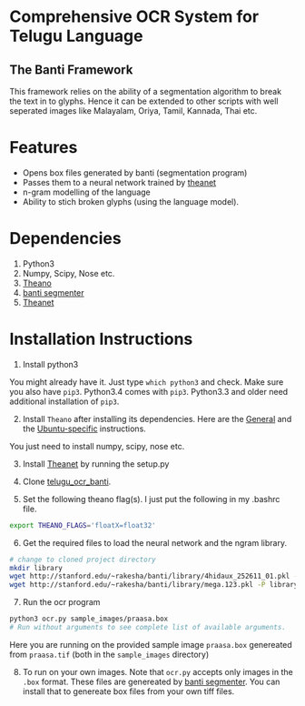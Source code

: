# Comprehensive OCR System for Telugu Language
## The Banti Framework

This framework relies on the ability of a segmentation algorithm to break the
text in to glyphs. Hence it can be extended to other scripts with well 
seperated images like Malayalam, Oriya, Tamil, Kannada, Thai etc.

# Features
+ Opens box files generated by banti (segmentation program)
+ Passes them to a neural network trained by [theanet](https://github.com/rakeshvar/theanet)
+ n-gram modelling of the language
+ Ability to stich broken glyphs (using the language model).

# Dependencies
1. Python3
1. Numpy, Scipy, Nose etc.
1. [Theano](https://github.com/Theano/Theano)
1. [banti segmenter](https://github.com/rakeshvar/banti)
1. [Theanet](https://github.com/rakeshvar/theanet)

# Installation Instructions

1. Install python3

  You might already have it. Just type ```which python3``` and  check. Make sure you also have ```pip3```. Python3.4 comes with ```pip3```. Python3.3 and older need additional installation of ```pip3```.

2. Install ```Theano``` after installing its dependencies. Here are the [General](http://deeplearning.net/software/theano/install.html) and  the 
[Ubuntu-specific](http://deeplearning.net/software/theano/install_ubuntu.html#install-ubuntu) instructions. 

  You just need to install numpy, scipy, nose etc.

3. Install [Theanet](https://github.com/rakeshvar/theanet) by running the setup.py

4. Clone [telugu_ocr_banti](https://github.com/rakeshvar/telugu_ocr_banti).

5. Set the following theano flag(s). I just put the following in my .bashrc file.
  ```sh
  export THEANO_FLAGS='floatX=float32'
  ```

6. Get the required files to load the neural network and the ngram library.
  ```sh
  # change to cloned project directory
  mkdir library
  wget http://stanford.edu/~rakesha/banti/library/4hidaux_252611_01.pkl -O library/nn.pkl
  wget http://stanford.edu/~rakesha/banti/library/mega.123.pkl -P library/
  ```

7. Run the ocr program 
  ```sh
  python3 ocr.py sample_images/praasa.box 
  # Run without arguments to see complete list of available arguments.
  ```
  Here you are running on the provided sample image ```praasa.box``` genereated from ```praasa.tif``` (both in the ```sample_images``` directory)

8. To run on your own images.
  Note that ```ocr.py``` accepts only images in the ```.box``` format. These 
  files are genereated by [banti segmenter](https://github.com/rakeshvar/banti). You 
  can install that to genereate box files from your own tiff files.
